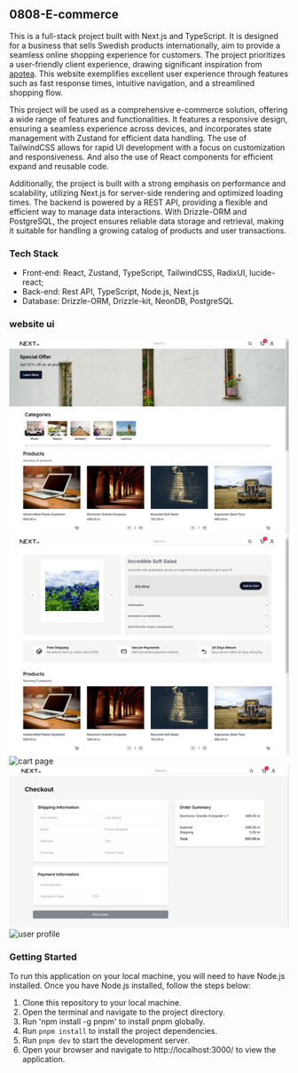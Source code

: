 ## 0808-E-commerce
This is a full-stack project built with Next.js and TypeScript. It is designed for a business that sells Swedish products internationally, aim to provide a seamless online shopping experience for customers.
 The project prioritizes a user-friendly client experience, drawing significant inspiration from [apotea](https://www.apotea.se/). This website exemplifies excellent user experience through features such as fast response times, intuitive navigation, and a streamlined shopping flow.

This project will be used as a comprehensive e-commerce solution, offering a wide range of features and functionalities. It features a responsive design, ensuring a seamless experience across devices, and incorporates state management with Zustand for efficient data handling. The use of TailwindCSS allows for rapid UI development with a focus on customization and responsiveness. And also the use of React components for efficient expand and reusable code.

Additionally, the project is built with a strong emphasis on performance and scalability, utilizing Next.js for server-side rendering and optimized loading times. The backend is powered by a REST API, providing a flexible and efficient way to manage data interactions. With Drizzle-ORM and PostgreSQL, the project ensures reliable data storage and retrieval, making it suitable for handling a growing catalog of products and user transactions.


### Tech Stack
* Front-end:  React, Zustand, TypeScript, TailwindCSS, RadixUI, lucide-react;
* Back-end:  Rest API, TypeScript, Node.js, Next.js
* Database: Drizzle-ORM, Drizzle-kit, NeonDB, PostgreSQL

### website ui
![homepage](./public/homePage.png)
![product detail page](./public/productDetailPage.png)
![cart page](./public/cartPage.png)
![checkout page](./public/checkoutPage.png)
![user profile](./public/userProfilePage.png)


### Getting Started
To run this application on your local machine, you will need to have Node.js installed. Once you have Node.js installed, follow the steps below:

1. Clone this repository to your local machine.
2. Open the terminal and navigate to the project directory.
3. Run 'npm install -g pnpm' to install pnpm globally.
3. Run `pnpm install` to install the project dependencies.
4. Run `pnpm dev` to start the development server.
5. Open your browser and navigate to http://localhost:3000/ to view the application.

